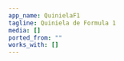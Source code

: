 ```yaml
---
app_name: QuinielaF1
tagline: Quiniela de Formula 1
media: []
ported_from: ""
works_with: []
---
```



